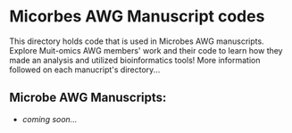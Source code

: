 # Micorbes AWG Manuscript codes

This directory holds code that is used in Microbes AWG manuscripts. Explore Muit-omics AWG members' work and their code to learn how they made an analysis and utilized bioinformatics tools! More information followed on each manucript's directory...

## Microbe AWG Manuscripts:

- *coming soon...*
